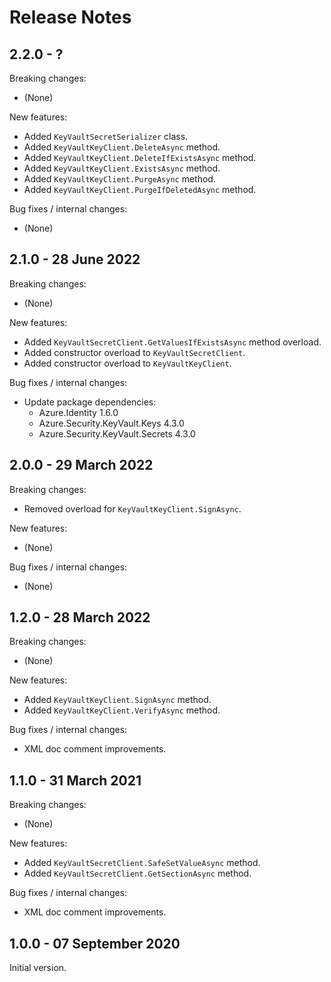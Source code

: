 # Release Notes

## 2.2.0 - ?

Breaking changes:
- (None)

New features:
- Added `KeyVaultSecretSerializer` class.
- Added `KeyVaultKeyClient.DeleteAsync` method.
- Added `KeyVaultKeyClient.DeleteIfExistsAsync` method.
- Added `KeyVaultKeyClient.ExistsAsync` method.
- Added `KeyVaultKeyClient.PurgeAsync` method.
- Added `KeyVaultKeyClient.PurgeIfDeletedAsync` method.

Bug fixes / internal changes:
- (None)

## 2.1.0 - 28 June 2022

Breaking changes:
- (None)

New features:
- Added `KeyVaultSecretClient.GetValuesIfExistsAsync` method overload.
- Added constructor overload to `KeyVaultSecretClient`.
- Added constructor overload to `KeyVaultKeyClient`.

Bug fixes / internal changes:
- Update package dependencies:
  - Azure.Identity 1.6.0
  - Azure.Security.KeyVault.Keys 4.3.0
  - Azure.Security.KeyVault.Secrets 4.3.0

## 2.0.0 - 29 March 2022

Breaking changes:
- Removed overload for `KeyVaultKeyClient.SignAsync`.

New features:
- (None)

Bug fixes / internal changes:
- (None)

## 1.2.0 - 28 March 2022

Breaking changes:
- (None)

New features:
- Added `KeyVaultKeyClient.SignAsync` method.
- Added `KeyVaultKeyClient.VerifyAsync` method.

Bug fixes / internal changes:
- XML doc comment improvements.

## 1.1.0 - 31 March 2021

Breaking changes:
- (None)

New features:
- Added `KeyVaultSecretClient.SafeSetValueAsync` method.
- Added `KeyVaultSecretClient.GetSectionAsync` method.

Bug fixes / internal changes:
- XML doc comment improvements.

## 1.0.0 - 07 September 2020

Initial version.
